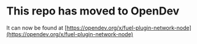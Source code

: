 # This repo has moved to OpenDev

It can now be found at [https://opendev.org/x/fuel-plugin-network-node](https://opendev.org/x/fuel-plugin-network-node)
